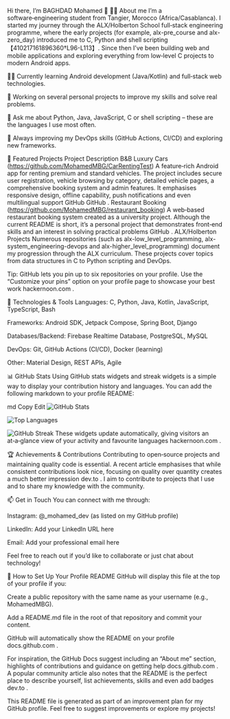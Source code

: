 Hi there, I’m BAGHDAD Mohamed 👋
👨‍💻 About me
I’m a software‑engineering student from Tangier, Morocco (Africa/Casablanca). I started my journey through the ALX/Holberton School full‑stack engineering programme, where the early projects (for example, alx-pre_course and alx-zero_day) introduced me to C, Python and shell scripting【410217161896360†L96-L113】. Since then I’ve been building web and mobile applications and exploring everything from low‑level C projects to modern Android apps.

🧑‍🎓 Currently learning Android development (Java/Kotlin) and full‑stack web technologies.

🔭 Working on several personal projects to improve my skills and solve real problems.

💬 Ask me about Python, Java, JavaScript, C or shell scripting – these are the languages I use most often.

🌱 Always improving my DevOps skills (GitHub Actions, CI/CD) and exploring new frameworks.

🚀 Featured Projects
Project	Description
B&B Luxury Cars (https://github.com/MohamedMBG/CarRentingTest)	A feature‑rich Android app for renting premium and standard vehicles. The project includes secure user registration, vehicle browsing by category, detailed vehicle pages, a comprehensive booking system and admin features. It emphasises responsive design, offline capability, push notifications and even multilingual support
GitHub
GitHub
.
Restaurant Booking (https://github.com/MohamedMBG/restaurant_booking)	A web‑based restaurant booking system created as a university project. Although the current README is short, it’s a personal project that demonstrates front‑end skills and an interest in solving practical problems
GitHub
.
ALX/Holberton Projects	Numerous repositories (such as alx-low_level_programming, alx-system_engineering-devops and alx-higher_level_programming) document my progression through the ALX curriculum. These projects cover topics from data structures in C to Python scripting and DevOps.

Tip: GitHub lets you pin up to six repositories on your profile. Use the “Customize your pins” option on your profile page to showcase your best work
hackernoon.com
.

🧰 Technologies & Tools
Languages: C, Python, Java, Kotlin, JavaScript, TypeScript, Bash

Frameworks: Android SDK, Jetpack Compose, Spring Boot, Django

Databases/Backend: Firebase Realtime Database, PostgreSQL, MySQL

DevOps: Git, GitHub Actions (CI/CD), Docker (learning)

Other: Material Design, REST APIs, Agile

📊 GitHub Stats
Using GitHub stats widgets and streak widgets is a simple way to display your contribution history and languages. You can add the following markdown to your profile README:

md
Copy
Edit
![GitHub Stats](https://github-readme-stats.vercel.app/api?username=MohamedMBG&show_icons=true&theme=default)

![Top Languages](https://github-readme-stats.vercel.app/api/top-langs/?username=MohamedMBG&layout=compact)

![GitHub Streak](https://streak-stats.demolab.com/?user=MohamedMBG)
These widgets update automatically, giving visitors an at‑a‑glance view of your activity and favourite languages
hackernoon.com
.

🏆 Achievements & Contributions
Contributing to open‑source projects and maintaining quality code is essential. A recent article emphasises that while consistent contributions look nice, focusing on quality over quantity creates a much better impression
dev.to
. I aim to contribute to projects that I use and to share my knowledge with the community.

📫 Get in Touch
You can connect with me through:

Instagram: @_mohamed_dev (as listed on my GitHub profile)

LinkedIn: Add your LinkedIn URL here

Email: Add your professional email here

Feel free to reach out if you’d like to collaborate or just chat about technology!

📝 How to Set Up Your Profile README
GitHub will display this file at the top of your profile if you:

Create a public repository with the same name as your username (e.g., MohamedMBG).

Add a README.md file in the root of that repository and commit your content.

GitHub will automatically show the README on your profile
docs.github.com
.

For inspiration, the GitHub Docs suggest including an “About me” section, highlights of contributions and guidance on getting help
docs.github.com
. A popular community article also notes that the README is the perfect place to describe yourself, list achievements, skills and even add badges
dev.to
.

This README file is generated as part of an improvement plan for my GitHub profile. Feel free to suggest improvements or explore my projects! 
